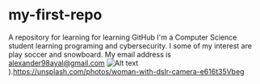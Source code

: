 # my-first-repo
A repository for learning for learning GitHub 
I'm a Computer Science student learning programing and cybersecurity. 
I some of my interest are play soccer and snowboard. 
My email address is alexander98ayal@gmail.com 
![Alt text](url)).https://unsplash.com/photos/woman-with-dslr-camera-e616t35Vbeg
